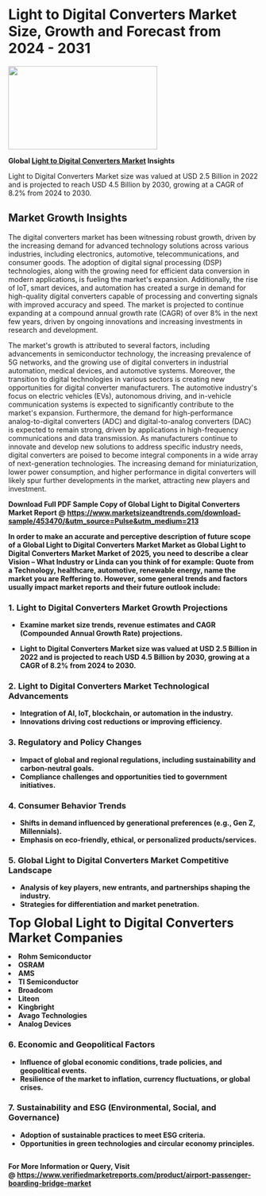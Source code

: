 <H1>Light to Digital Converters Market Size, Growth and Forecast from 2024 - 2031</H1><img class="aligncenter size-medium wp-image-584254" src="https://thirdeyenews.in/wp-content/uploads/2024/09/Global-Market-Research-300x168.jpeg" alt="" width="300" height="168" /><p><strong>Global&nbsp;<a href="https://www.marketsizeandtrends.com/download-sample/453470/&amp;utm_source=Pulse&amp;utm_medium=213">Light to Digital Converters Market</a> Insights</strong></p><p>Light to Digital Converters Market size was valued at USD 2.5 Billion in 2022 and is projected to reach USD 4.5 Billion by 2030, growing at a CAGR of 8.2% from 2024 to 2030.</p><p><h2>Market Growth Insights</h2> <p>The digital converters market has been witnessing robust growth, driven by the increasing demand for advanced technology solutions across various industries, including electronics, automotive, telecommunications, and consumer goods. The adoption of digital signal processing (DSP) technologies, along with the growing need for efficient data conversion in modern applications, is fueling the market's expansion. Additionally, the rise of IoT, smart devices, and automation has created a surge in demand for high-quality digital converters capable of processing and converting signals with improved accuracy and speed. The market is projected to continue expanding at a compound annual growth rate (CAGR) of over 8% in the next few years, driven by ongoing innovations and increasing investments in research and development.</p> <p><strong></strong></p> <p>The market's growth is attributed to several factors, including advancements in semiconductor technology, the increasing prevalence of 5G networks, and the growing use of digital converters in industrial automation, medical devices, and automotive systems. Moreover, the transition to digital technologies in various sectors is creating new opportunities for digital converter manufacturers. The automotive industry's focus on electric vehicles (EVs), autonomous driving, and in-vehicle communication systems is expected to significantly contribute to the market's expansion. Furthermore, the demand for high-performance analog-to-digital converters (ADC) and digital-to-analog converters (DAC) is expected to remain strong, driven by applications in high-frequency communications and data transmission. As manufacturers continue to innovate and develop new solutions to address specific industry needs, digital converters are poised to become integral components in a wide array of next-generation technologies. The increasing demand for miniaturization, lower power consumption, and higher performance in digital converters will likely spur further developments in the market, attracting new players and investment. <p><strong></p><p><span class=""><strong>Download Full PDF Sample Copy of Global Light to Digital Converters Market Report</strong> @ <a href="https://www.marketsizeandtrends.com/download-sample/453470/&amp;utm_source=Pulse&amp;utm_medium=213" target="_blank">https://www.marketsizeandtrends.com/download-sample/453470/&amp;utm_source=Pulse&amp;utm_medium=213</a></span></p><p>In order to make an accurate and perceptive description of future scope of a Global&nbsp;Light to Digital Converters Market Market as Global&nbsp;Light to Digital Converters Market Market of 2025, you need to describe a clear Vision &ndash; What Industry or Linda can you think of for example: Quote from a Technology, healthcare, automotive, renewable energy, name the market you are Reffering to. However, some general trends and factors usually impact market reports and their future outlook include:</p><h3>1.&nbsp;<strong>Light to Digital Converters Market Growth Projections</strong></h3><ul><li>Examine market size trends, revenue estimates and CAGR (Compounded Annual Growth Rate) projections.</li><li><p>Light to Digital Converters Market size was valued at USD 2.5 Billion in 2022 and is projected to reach USD 4.5 Billion by 2030, growing at a CAGR of 8.2% from 2024 to 2030.</p></li></ul><h3>2.&nbsp;<strong>Light to Digital Converters Market Technological Advancements</strong></h3><ul><li>Integration of AI, IoT, blockchain, or automation in the industry.</li><li>Innovations driving cost reductions or improving efficiency.</li></ul><h3>3.&nbsp;<strong>Regulatory and Policy Changes</strong></h3><ul><li>Impact of global and regional regulations, including sustainability and carbon-neutral goals.</li><li>Compliance challenges and opportunities tied to government initiatives.</li></ul><h3>4.&nbsp;<strong>Consumer Behavior Trends</strong></h3><ul><li>Shifts in demand influenced by generational preferences (e.g., Gen Z, Millennials).</li><li>Emphasis on eco-friendly, ethical, or personalized products/services.</li></ul><h3>5.&nbsp;<strong>Global Light to Digital Converters Market Competitive Landscape</strong></h3><ul><li>Analysis of key players, new entrants, and partnerships shaping the industry.</li><li>Strategies for differentiation and market penetration.</li></ul><p data-pm-slice="1 1 []"><span style="color: inherit; font-family: inherit; font-size: 25px;">Top Global Light to Digital Converters Market Companies</span></p><div class="" data-test-id=""><p><li>Rohm Semiconductor</li><li> OSRAM</li><li> AMS</li><li> TI Semiconductor</li><li> Broadcom</li><li> Liteon</li><li> Kingbright</li><li> Avago Technologies</li><li> Analog Devices</li></p></div><h3>6.&nbsp;<strong>Economic and Geopolitical Factors</strong></h3><ul><li>Influence of global economic conditions, trade policies, and geopolitical events.</li><li>Resilience of the market to inflation, currency fluctuations, or global crises.</li></ul><h3>7.&nbsp;<strong>Sustainability and ESG (Environmental, Social, and Governance)</strong></h3><ul><li>Adoption of sustainable practices to meet ESG criteria.</li><li>Opportunities in green technologies and circular economy principles.</li></ul><h2><strong style="font-size: 14px;">For More Information or Query, Visit @&nbsp;</strong><a style="background-color: #ffffff; font-size: 14px;" href="https://www.marketsizeandtrends.com/report/light-to-digital-converters-market/" target="_blank">https://www.verifiedmarketreports.com/product/airport-passenger-boarding-bridge-market</a></h2>
